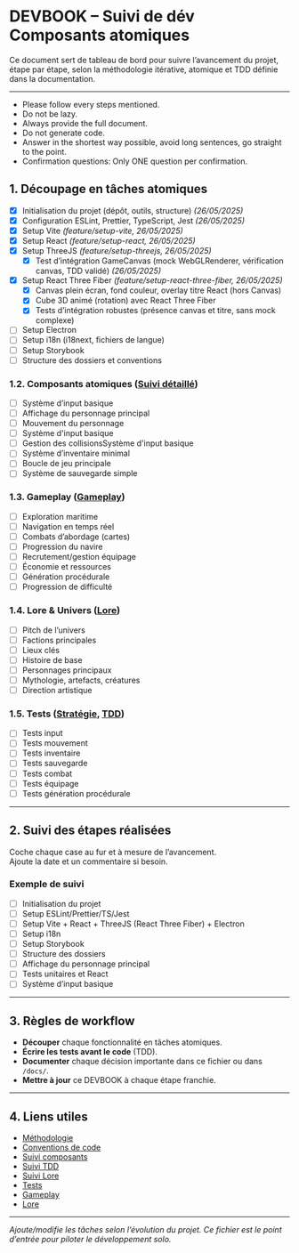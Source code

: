 # DEVBOOK – Suivi de dév Composants atomiques

Ce document sert de tableau de bord pour suivre l’avancement du projet, étape par étape, selon la méthodologie itérative, atomique et TDD définie dans la documentation.

---

- Please follow every steps mentioned.
- Do not be lazy.
- Always provide the full document.
- Do not generate code.
- Answer in the shortest way possible, avoid long sentences, go straight to the point.
- Confirmation questions: Only ONE question per confirmation.

## 1. Découpage en tâches atomiques

- [x] Initialisation du projet (dépôt, outils, structure) _(26/05/2025)_
- [x] Configuration ESLint, Prettier, TypeScript, Jest _(26/05/2025)_
- [x] Setup Vite _(feature/setup-vite, 26/05/2025)_
- [x] Setup React _(feature/setup-react, 26/05/2025)_
- [x] Setup ThreeJS _(feature/setup-threejs, 26/05/2025)_
  - [x] Test d’intégration GameCanvas (mock WebGLRenderer, vérification canvas, TDD validé) _(26/05/2025)_
- [x] Setup React Three Fiber _(feature/setup-react-three-fiber, 26/05/2025)_
  - [x] Canvas plein écran, fond couleur, overlay titre React (hors Canvas)
  - [x] Cube 3D animé (rotation) avec React Three Fiber
  - [x] Tests d’intégration robustes (présence canvas et titre, sans mock complexe)
- [ ] Setup Electron
- [ ] Setup i18n (i18next, fichiers de langue)
- [ ] Setup Storybook
- [ ] Structure des dossiers et conventions

### 1.2. Composants atomiques ([Suivi détaillé](./docs/Suivi/01_TODO_Composants.md))

- [ ] Système d’input basique
- [ ] Affichage du personnage principal
- [ ] Mouvement du personnage
- [ ] Système d'input basique
- [ ] Gestion des collisionsSystème d'input basique
- [ ] Système d’inventaire minimal
- [ ] Boucle de jeu principale
- [ ] Système de sauvegarde simple

### 1.3. Gameplay ([Gameplay](./docs/Gameplay/README.md))

- [ ] Exploration maritime
- [ ] Navigation en temps réel
- [ ] Combats d’abordage (cartes)
- [ ] Progression du navire
- [ ] Recrutement/gestion équipage
- [ ] Économie et ressources
- [ ] Génération procédurale
- [ ] Progression de difficulté

### 1.4. Lore & Univers ([Lore](./docs/Lore/))

- [ ] Pitch de l’univers
- [ ] Factions principales
- [ ] Lieux clés
- [ ] Histoire de base
- [ ] Personnages principaux
- [ ] Mythologie, artefacts, créatures
- [ ] Direction artistique

### 1.5. Tests ([Stratégie](./docs/Tests/README.md), [TDD](./docs/Suivi/02_TODO_TDD.md))

- [ ] Tests input
- [ ] Tests mouvement
- [ ] Tests inventaire
- [ ] Tests sauvegarde
- [ ] Tests combat
- [ ] Tests équipage
- [ ] Tests génération procédurale

---

## 2. Suivi des étapes réalisées

Coche chaque case au fur et à mesure de l’avancement.  
Ajoute la date et un commentaire si besoin.

### Exemple de suivi

- [ ] Initialisation du projet
- [ ] Setup ESLint/Prettier/TS/Jest
- [ ] Setup Vite + React + ThreeJS (React Three Fiber) + Electron
- [ ] Setup i18n
- [ ] Setup Storybook
- [ ] Structure des dossiers
- [ ] Affichage du personnage principal
- [ ] Tests unitaires et React
- [ ] Système d’input basique

---

## 3. Règles de workflow

- **Découper** chaque fonctionnalité en tâches atomiques.
- **Écrire les tests avant le code** (TDD).
- **Documenter** chaque décision importante dans ce fichier ou dans `/docs/`.
- **Mettre à jour** ce DEVBOOK à chaque étape franchie.

---

## 4. Liens utiles

- [Méthodologie](./docs/METHODOLOGIE.md)
- [Conventions de code](./docs/CONVENTIONS.md)
- [Suivi composants](./docs/Suivi/01_TODO_Composants.md)
- [Suivi TDD](./docs/Suivi/02_TODO_TDD.md)
- [Suivi Lore](./docs/Suivi/03_TODO_Lore.md)
- [Tests](./docs/Tests/README.md)
- [Gameplay](./docs/Gameplay/README.md)
- [Lore](./docs/Lore/)

---

_Ajoute/modifie les tâches selon l’évolution du projet. Ce fichier est le point d’entrée pour piloter le développement solo._
